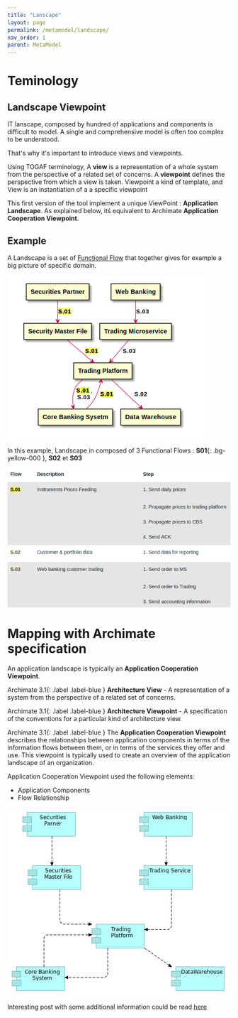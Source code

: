 ```yaml
---
title: "Lanscape"
layout: page
permalink: /metamodel/landscape/
nav_order: 1
parent: MetaModel
---
```



# Teminology 

## Landscape Viewpoint
IT lanscape, composed by hundred of applications and components is difficult to model. A single and comprehensive model is often too complex to be understood. 

That's why it's important to introduce views and viewpoints.

Using TOGAF terminology, A **view** is a representation of a whole system from the perspective of a related set of concerns. A **viewpoint** defines the perspective from which a view is taken. Viewpoint a kind of template, and View is an instantiation of a a specific viewpoint

This first version of the tool implement a unique ViewPoint : **Application Landscape**. As explained below, itś equivalent to Archimate **Application Cooperation Viewpoint**.

## Example

A Landscape is a set of [Functional Flow](../functional-flow/) that together gives for example a big picture of specific domain.

![landscape](./png/landscape.png)

In this example, Landscape in composed of 3 Functional Flows : <span>**S01**</span>{: .bg-yellow-000 }, **S02** et **S03**

![landscape as set of flows](./png/landscape-flows.png)

# Mapping with Archimate specification

An application landscape is typically an **Application Cooperation Viewpoint**.

<span>Archimate 3.1</span>{: .label .label-blue } **Architecture View** - A representation of a system from the perspective of a related set of concerns. 

<span>Archimate 3.1</span>{: .label .label-blue } **Architecture Viewpoint** - A specification of the conventions for a particular kind of architecture view. 

<span>Archimate 3.1</span>{: .label .label-blue } The **Application Cooperation Viewpoint** describes the relationships between application components in terms of the information flows between them, or in terms of the services they offer and use. This viewpoint is typically used to create an overview of the application landscape of an organization.

Application Cooperation Viewpoint used the following elements:
 - Application Components
 - Flow Relationship 

![landscape archimate](./jpg/landscape.jpg)

Interesting post with some additional information could be read [here](https://bizzdesign.com/blog/practical-archimate-viewpoints-for-the-application-layer/)
